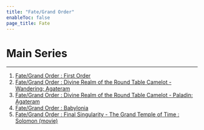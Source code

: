 ```yaml
---
title: "Fate/Grand Order"
enableToc: false
page_title: Fate
---
```

# Main Series
***
1. <a href="https://anilist.co/anime/97815/FateGrand-Order-First-Order/" target="_blank" rel="noopener"><span>Fate/Grand Order : First Order</span> </a>
2. <a href="https://anilist.co/anime/103276/FateGrand-Order-Shinsei-Entaku-Ryouiki-Camelot--Wandering-Agateram/" target="_blank" rel="noopener"><span>Fate/Grand Order : Divine Realm of the Round Table Camelot - Wandering; Agateram</span> </a>
3. <a href="https://anilist.co/anime/103277/FateGrand-Order-Divine-Realm-of-the-Round-Table-Camelot--Paladin-Agateram/" target="_blank" rel="noopener"><span>Fate/Grand Order : Divine Realm of the Round Table Camelot - Paladin; Agateram</span> </a>
4. <a href="https://anilist.co/anime/103275/FateGrand-Order-Zettai-Majuu-Sensen-Babylonia/" target="_blank" rel="noopener"><span>Fate/Grand Order : Babylonia</span> </a>
5. <a href="https://anilist.co/anime/116756/FateGrand-Order-Final-Singularity--Grand-Temple-of-Time-Solomon/" target="_blank" rel="noopener"><span>Fate/Grand Order : Final Singularity - The Grand Temple of Time : Solomon (movie)</span> </a>


